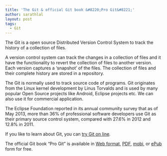 ```yaml
---
title: 'The Git & official Git book &#8220;Pro Git&#8221;'
author: sarathlal
layout: post
tags:
  - Git
---
```

The Git is a open source Distributed Version Control System to track the history of a collection of files.

A version control system can track the changes in a collection of files and it have the functionality to revert the collection of files to another version. Each version captures a &#8216;snapshot&#8217; of the files. The collection of files and their complete history are stored in a repository.

The Git is normally used to track source code of programs. Git originates from the Linux kernel development by Linus Torvalds and is used by many popular Open Source projects like Android, Eclipse projects etc. We can also use it for commercial application.

The Eclipse Foundation reported in its annual community survey that as of May 2013, more than 36% of professional software developers use Git as their primary source control system, compared with 27.6% in 2012 and 12.8% in 2011.

If you like to learn about Git, you can [try Git on line][1].

The official Git book &#8220;Pro Git&#8221; is available in [Web format][2], [PDF][3], [mobi][4], or [ePub][5] form for free.

 [1]: http://try.github.io/ "Learn Git on line"
 [2]: http://git-scm.com/book "Git book Web page"
 [3]: https://github.s3.amazonaws.com/media/progit.en.pdf "Git book PDF"
 [4]: https://github.s3.amazonaws.com/media/pro-git.en.mobi "Git book mobi"
 [5]: https://github.s3.amazonaws.com/media/progit.epub "Git book ePub"
